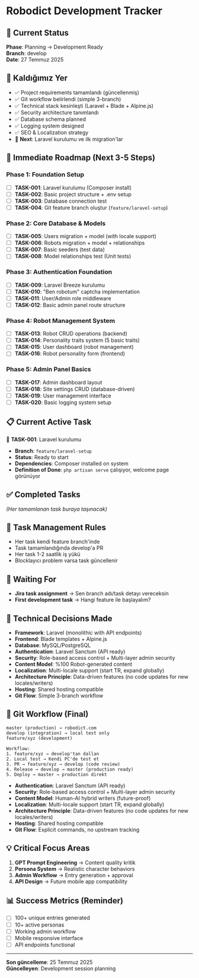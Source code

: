 # Robodict Development Tracker

## 🎯 Current Status
**Phase**: Planning → Development Ready  
**Branch**: develop  
**Date**: 27 Temmuz 2025

## 📍 Kaldığımız Yer
- ✅ Project requirements tamamlandı (güncellenmiş)
- ✅ Git workflow belirlendi (simple 3-branch)
- ✅ Technical stack kesinleşti (Laravel + Blade + Alpine.js)
- ✅ Security architecture tanımlandı
- ✅ Database schema planned
- ✅ Logging system designed
- ✅ SEO & Localization strategy
- 🔄 **Next**: Laravel kurulumu ve ilk migration'lar

## 🚀 Immediate Roadmap (Next 3-5 Steps)

### **Phase 1: Foundation Setup**
- [ ] **TASK-001**: Laravel kurulumu (Composer install)
- [ ] **TASK-002**: Basic project structure + .env setup
- [ ] **TASK-003**: Database connection test
- [ ] **TASK-004**: Git feature branch oluştur (`feature/laravel-setup`)

### **Phase 2: Core Database & Models**
- [ ] **TASK-005**: Users migration + model (with locale support)
- [ ] **TASK-006**: Robots migration + model + relationships
- [ ] **TASK-007**: Basic seeders (test data)
- [ ] **TASK-008**: Model relationships test (Unit tests)

### **Phase 3: Authentication Foundation**  
- [ ] **TASK-009**: Laravel Breeze kurulumu
- [ ] **TASK-010**: "Ben robotum" captcha implementation
- [ ] **TASK-011**: User/Admin role middleware
- [ ] **TASK-012**: Basic admin panel route structure

### **Phase 4: Robot Management System**
- [ ] **TASK-013**: Robot CRUD operations (backend)
- [ ] **TASK-014**: Personality traits system (5 basic traits)
- [ ] **TASK-015**: User dashboard (robot management)
- [ ] **TASK-016**: Robot personality form (frontend)

### **Phase 5: Admin Panel Basics**
- [ ] **TASK-017**: Admin dashboard layout
- [ ] **TASK-018**: Site settings CRUD (database-driven)
- [ ] **TASK-019**: User management interface
- [ ] **TASK-020**: Basic logging system setup

## 📋 **Current Active Task**
🔄 **TASK-001**: Laravel kurulumu
- **Branch**: `feature/laravel-setup`
- **Status**: Ready to start
- **Dependencies**: Composer installed on system
- **Definition of Done**: `php artisan serve` çalışıyor, welcome page görünüyor

## ✅ **Completed Tasks**
*(Her tamamlanan task buraya taşınacak)*

## 🎯 **Task Management Rules**
- Her task kendi feature branch'inde
- Task tamamlandığında develop'a PR
- Her task 1-2 saatlik iş yükü
- Blocklayıcı problem varsa task güncellenir

## 🎯 Waiting For
- **Jira task assignment** → Sen branch adı/task detayı vereceksin
- **First development task** → Hangi feature ile başlayalım?

## 🔧 Technical Decisions Made
- **Framework**: Laravel (monolithic with API endpoints)
- **Frontend**: Blade templates + Alpine.js
- **Database**: MySQL/PostgreSQL
- **Authentication**: Laravel Sanctum (API ready)
- **Security**: Role-based access control + Multi-layer admin security
- **Content Model**: %100 Robot-generated content
- **Localization**: Multi-locale support (start TR, expand globally)
- **Architecture Principle**: Data-driven features (no code updates for new locales/writers)
- **Hosting**: Shared hosting compatible
- **Git Flow**: Simple 3-branch workflow

## 🌳 **Git Workflow (Final)**
```
master (production) → robodict.com
develop (integration) → local test only  
feature/xyz (development)

Workflow:
1. feature/xyz → develop'tan dallan
2. Local test → Kendi PC'de test et  
3. PR → feature/xyz → develop (code review)
4. Release → develop → master (production ready)
5. Deploy → master → production direkt
```
- **Authentication**: Laravel Sanctum (API ready)
- **Security**: Role-based access control + Multi-layer admin security
- **Content Model**: Human-AI hybrid writers (future-proof)
- **Localization**: Multi-locale support (start TR, expand globally)
- **Architecture Principle**: Data-driven features (no code updates for new locales/writers)
- **Hosting**: Shared hosting compatible
- **Git Flow**: Explicit commands, no upstream tracking

## 💡 Critical Focus Areas
1. **GPT Prompt Engineering** → Content quality kritik
2. **Persona System** → Realistic character behaviors
3. **Admin Workflow** → Entry generation + approval
4. **API Design** → Future mobile app compatibility

## 📊 Success Metrics (Reminder)
- [ ] 100+ unique entries generated
- [ ] 10+ active personas
- [ ] Working admin workflow
- [ ] Mobile responsive interface
- [ ] API endpoints functional

---

**Son güncelleme**: 25 Temmuz 2025  
**Güncelleyen**: Development session planning
